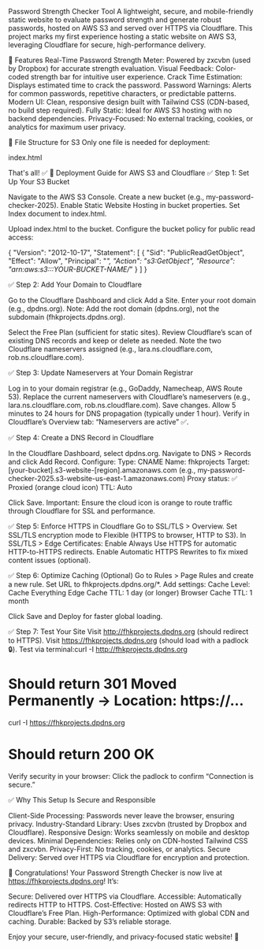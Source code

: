 Password Strength Checker Tool
A lightweight, secure, and mobile-friendly static website to evaluate password strength and generate robust passwords, hosted on AWS S3 and served over HTTPS via Cloudflare.
This project marks my first experience hosting a static website on AWS S3, leveraging Cloudflare for secure, high-performance delivery.

🎯 Features
Real-Time Password Strength Meter: Powered by zxcvbn (used by Dropbox) for accurate strength evaluation.
Visual Feedback: Color-coded strength bar for intuitive user experience.
Crack Time Estimation: Displays estimated time to crack the password.
Password Warnings: Alerts for common passwords, repetitive characters, or predictable patterns.
Modern UI: Clean, responsive design built with Tailwind CSS (CDN-based, no build step required).
Fully Static: Ideal for AWS S3 hosting with no backend dependencies.
Privacy-Focused: No external tracking, cookies, or analytics for maximum user privacy.

📁 File Structure for S3
Only one file is needed for deployment:

index.html

That's all! ✅
🚀 Deployment Guide for AWS S3 and Cloudflare
✅ Step 1: Set Up Your S3 Bucket

Navigate to the AWS S3 Console.
Create a new bucket (e.g., my-password-checker-2025).
Enable Static Website Hosting in bucket properties.
Set Index document to index.html.


Upload index.html to the bucket.
Configure the bucket policy for public read access:

{
  "Version": "2012-10-17",
  "Statement": [
    {
      "Sid": "PublicReadGetObject",
      "Effect": "Allow",
      "Principal": "*",
      "Action": "s3:GetObject",
      "Resource": "arn:aws:s3:::YOUR-BUCKET-NAME/*"
    }
  ]
}

✅ Step 2: Add Your Domain to Cloudflare

Go to the Cloudflare Dashboard and click Add a Site.
Enter your root domain (e.g., dpdns.org).
Note: Add the root domain (dpdns.org), not the subdomain (fhkprojects.dpdns.org).


Select the Free Plan (sufficient for static sites).
Review Cloudflare’s scan of existing DNS records and keep or delete as needed.
Note the two Cloudflare nameservers assigned (e.g., lara.ns.cloudflare.com, rob.ns.cloudflare.com).

✅ Step 3: Update Nameservers at Your Domain Registrar

Log in to your domain registrar (e.g., GoDaddy, Namecheap, AWS Route 53).
Replace the current nameservers with Cloudflare’s nameservers (e.g., lara.ns.cloudflare.com, rob.ns.cloudflare.com).
Save changes.
Allow 5 minutes to 24 hours for DNS propagation (typically under 1 hour).
Verify in Cloudflare’s Overview tab: “Nameservers are active” ✅.

✅ Step 4: Create a DNS Record in Cloudflare

In the Cloudflare Dashboard, select dpdns.org.
Navigate to DNS > Records and click Add Record.
Configure:
Type: CNAME
Name: fhkprojects
Target: [your-bucket].s3-website-[region].amazonaws.com (e.g., my-password-checker-2025.s3-website-us-east-1.amazonaws.com)
Proxy status: ✅ Proxied (orange cloud icon)
TTL: Auto

Click Save.
Important: Ensure the cloud icon is orange to route traffic through Cloudflare for SSL and performance.

✅ Step 5: Enforce HTTPS in Cloudflare
Go to SSL/TLS > Overview.
Set SSL/TLS encryption mode to Flexible (HTTPS to browser, HTTP to S3).
In SSL/TLS > Edge Certificates:
Enable Always Use HTTPS for automatic HTTP-to-HTTPS redirects.
Enable Automatic HTTPS Rewrites to fix mixed content issues (optional).

✅ Step 6: Optimize Caching (Optional)
Go to Rules > Page Rules and create a new rule.
Set URL to fhkprojects.dpdns.org/*.
Add settings:
Cache Level: Cache Everything
Edge Cache TTL: 1 day (or longer)
Browser Cache TTL: 1 month

Click Save and Deploy for faster global loading.

✅ Step 7: Test Your Site
Visit http://fhkprojects.dpdns.org (should redirect to HTTPS).
Visit https://fhkprojects.dpdns.org (should load with a padlock 🔒).
Test via terminal:curl -I http://fhkprojects.dpdns.org
# Should return 301 Moved Permanently → Location: https://...
curl -I https://fhkprojects.dpdns.org
# Should return 200 OK

Verify security in your browser: Click the padlock to confirm “Connection is secure.”

✅ Why This Setup Is Secure and Responsible

Client-Side Processing: Passwords never leave the browser, ensuring privacy.
Industry-Standard Library: Uses zxcvbn (trusted by Dropbox and Cloudflare).
Responsive Design: Works seamlessly on mobile and desktop devices.
Minimal Dependencies: Relies only on CDN-hosted Tailwind CSS and zxcvbn.
Privacy-First: No tracking, cookies, or analytics.
Secure Delivery: Served over HTTPS via Cloudflare for encryption and protection.

🎉 Congratulations!
Your Password Strength Checker is now live at https://fhkprojects.dpdns.org! It’s:

Secure: Delivered over HTTPS via Cloudflare.
Accessible: Automatically redirects HTTP to HTTPS.
Cost-Effective: Hosted on AWS S3 with Cloudflare’s Free Plan.
High-Performance: Optimized with global CDN and caching.
Durable: Backed by S3’s reliable storage.

Enjoy your secure, user-friendly, and privacy-focused static website! 🚀
